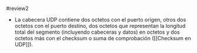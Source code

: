 #review2 

- La cabecera UDP contiene dos octetos con el puerto origen, otros dos octetos con el puerto destino, dos octetos que representan la longitud total del segmento (incluyendo cabeceras y datos) en octetos y dos octetos más con el checksum o suma de comprobación ([[Checksum en UDP]]).